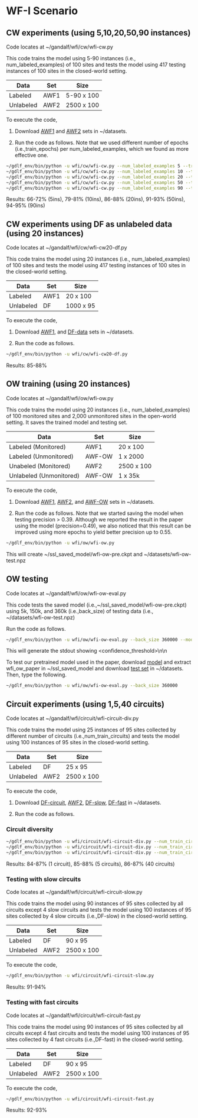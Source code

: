 # WF-I Scenario

## CW experiments (using 5,10,20,50,90 instances)

Code locates at ~/gandalf/wfi/cw/wfi-cw.py

This code trains the model using 5-90 instances (i.e., num_labeled_examples) of 100 sites and tests the model using 417 testing instances of 100 sites in the closed-world setting. 

| Data  | Set | Size |
| ------------- | ------------- | ------------- |
| Labeled  | AWF1  | 5-90 x 100  |
| Unlabeled  | AWF2  | 2500 x 100  |

To execute the code, 

1. Download [AWF1](https://docs.google.com/uc?export=download&id=1nOR_bFdBUn4DAHZdg8Q9N3x5UCBoZGfA) and [AWF2](https://docs.google.com/uc?export=download&id=1vbYleGfewHcJqkUsBL9oao7PuPExwl9R) sets in ~/datasets.

2. Run the code as follows. Note that we used different number of epochs (i.e.,train_epochs) per num_labeled_examples, which we found as more effective one. 

```sh
~/gdlf_env/bin/python -u wfi/cw/wfi-cw.py --num_labeled_examples 5 --train_epochs 12
~/gdlf_env/bin/python -u wfi/cw/wfi-cw.py --num_labeled_examples 10 --train_epochs 15
~/gdlf_env/bin/python -u wfi/cw/wfi-cw.py --num_labeled_examples 20 --train_epochs 25
~/gdlf_env/bin/python -u wfi/cw/wfi-cw.py --num_labeled_examples 50 --train_epochs 20
~/gdlf_env/bin/python -u wfi/cw/wfi-cw.py --num_labeled_examples 90 --train_epochs 20
```

Results: 66-72% (5ins), 79-81% (10ins), 86-88% (20ins), 91-93% (50ins), 94-95% (90ins)

## CW experiments using DF as unlabeled data (using 20 instances)

Code locates at ~/gandalf/wfi/cw/wfi-cw20-df.py

This code trains the model using 20 instances (i.e., num_labeled_examples) of 100 sites and tests the model using 417 testing instances of 100 sites in the closed-world setting. 

| Data  | Set | Size |
| ------------- | ------------- | ------------- |
| Labeled  | AWF1  | 20 x 100  |
| Unlabeled  | DF  | 1000 x 95  |

To execute the code, 

1. Download [AWF1](https://docs.google.com/uc?export=download&id=1nOR_bFdBUn4DAHZdg8Q9N3x5UCBoZGfA), and [DF-data](https://docs.google.com/uc?export=download&id=1BEzP3kwtw33BMYp2BKITrG_LFowc1k6b) sets in ~/datasets.

2. Run the code as follows. 

```sh
~/gdlf_env/bin/python -u wfi/cw/wfi-cw20-df.py
```

Results: 85-88%

## OW training (using 20 instances)

Code locates at ~/gandalf/wfi/ow/wfi-ow.py

This code trains the model using 20 instances (i.e., num_labeled_examples) of 100 monitored sites and 2,000 unmonitored sites in the open-world setting. It saves the trained model and testing set. 

| Data  | Set | Size |
| ------------- | ------------- | ------------- |
| Labeled (Monitored) | AWF1  | 20 x 100  |
| Labeled (Unmonitored) | AWF-OW  | 1 x 2000  |
| Unabeled (Monitored) | AWF2  | 2500 x 100  |
| Unlabeled (Unmonitored) | AWF-OW  | 1 x 35k  |

To execute the code, 

1. Download [AWF1](https://docs.google.com/uc?export=download&id=1nOR_bFdBUn4DAHZdg8Q9N3x5UCBoZGfA), [AWF2](https://docs.google.com/uc?export=download&id=1vbYleGfewHcJqkUsBL9oao7PuPExwl9R), and [AWF-OW](https://docs.google.com/uc?export=download&id=1K7nr4ReEYMYH04DYOswyxt2Ar_tsJDDS) sets in ~/datasets.

2. Run the code as follows. Note that we started saving the model when testing precision > 0.39. Although we reported the result in the paper using the model (precision=0.49), we also noticed that this result can be improved using more epochs to yield better precision up to 0.55.

```sh
~/gdlf_env/bin/python -u wfi/ow/wfi-ow.py 
```

This will create ~/ssl_saved_model/wfi-ow-pre<precision>.ckpt and ~/datasets/wfi-ow-test.npz

## OW testing

Code locates at ~/gandalf/wfi/ow/wfi-ow-eval.py

This code tests the saved model (i.e.,~/ssl_saved_model/wfi-ow-pre<precision>.ckpt) using 5k, 150k, and 360k (i.e.,back_size) of testing data (i.e., ~/datasets/wfi-ow-test.npz)

Run the code as follows. 

```sh
~/gdlf_env/bin/python -u wfi/ow/wfi-ow-eval.py --back_size 360000 --model_path ~/ssl_saved_model/wfi-ow-pre<precision>.ckpt --test_path ~/datasets/wfi-ow-test.npz
```

This will generate the stdout showing <confidence_threshold>\n<precision>\n<recall>

To test our pretrained model used in the paper, download [model](https://docs.google.com/uc?export=download&id=1wWEL8SFw2Ugk38GrYPADd7R_8q7nHPgI) and extract wfi_ow_paper in ~/ssl_saved_model and download [test set](https://docs.google.com/uc?export=download&id=1HVj9BlUT-SGnAyCFGQP1TI60JrVNKmgg) in ~/datasets. Then, type the following.

```sh
~/gdlf_env/bin/python -u wfi/ow/wfi-ow-eval.py --back_size 360000
```

## Circuit experiments (using 1,5,40 circuits)

Code locates at ~/gandalf/wfi/circuit/wfi-circuit-div.py

This code trains the model using 25 instances of 95 sites collected by different number of circuits (i.e.,num_train_circuits) and tests the model using 100 instances of 95 sites in the closed-world setting.

| Data  | Set | Size |
| ------------- | ------------- | ------------- |
| Labeled  | DF  | 25 x 95  |
| Unlabeled  | AWF2  | 2500 x 100  |

To execute the code, 

1. Download [DF-circuit](https://docs.google.com/uc?export=download&id=1nb1BvpTYkxWK4Sk6i7iSJhvyQ4fqJPtw), [AWF2](https://docs.google.com/uc?export=download&id=1vbYleGfewHcJqkUsBL9oao7PuPExwl9R), [DF-slow](https://docs.google.com/uc?export=download&id=1Dmc9UaOmb1hRveuQlryHK_4PwzAxugXB), [DF-fast](https://docs.google.com/uc?export=download&id=1F6Qg-VzbMHZNqsMMXR63D-dlKnY08Uj6) in ~/datasets.

2. Run the code as follows. 

### Circuit diversity

```sh
~/gdlf_env/bin/python -u wfi/circuit/wfi-circuit-div.py --num_train_circuits 1
~/gdlf_env/bin/python -u wfi/circuit/wfi-circuit-div.py --num_train_circuits 5
~/gdlf_env/bin/python -u wfi/circuit/wfi-circuit-div.py --num_train_circuits 40
```

Results: 84-87% (1 circuit), 85-88% (5 circuits), 86-87% (40 circuits)

### Testing with slow circuits

Code locates at ~/gandalf/wfi/circuit/wfi-circuit-slow.py

This code trains the model using 90 instances of 95 sites collected by all circuits except 4 slow circuits and tests the model using 100 instances of 95 sites collected by 4 slow circuits (i.e.,DF-slow) in the closed-world setting.

| Data  | Set | Size |
| ------------- | ------------- | ------------- |
| Labeled  | DF  | 90 x 95  |
| Unlabeled  | AWF2  | 2500 x 100  |

To execute the code, 

```sh
~/gdlf_env/bin/python -u wfi/circuit/wfi-circuit-slow.py
```

Results: 91-94%

### Testing with fast circuits

Code locates at ~/gandalf/wfi/circuit/wfi-circuit-fast.py

This code trains the model using 90 instances of 95 sites collected by all circuits except 4 fast circuits and tests the model using 100 instances of 95 sites collected by 4 fast circuits (i.e.,DF-fast) in the closed-world setting.

| Data  | Set | Size |
| ------------- | ------------- | ------------- |
| Labeled  | DF  | 90 x 95  |
| Unlabeled  | AWF2  | 2500 x 100  |

To execute the code, 

```sh
~/gdlf_env/bin/python -u wfi/circuit/wfi-circuit-fast.py
```

Results: 92-93%
